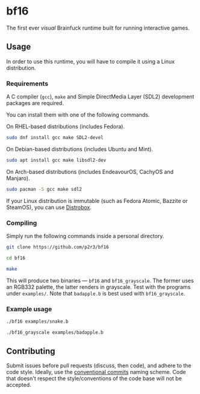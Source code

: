 # bf16
The first ever *visual* Brainfuck runtime built for running interactive games.

## Usage
In order to use this runtime, you will have to compile it using a Linux distribution. 

### Requirements 
A C compiler (`gcc`), `make` and Simple DirectMedia Layer (SDL2) development packages are required. 

You can install them with one of the following commands. 

On RHEL-based distributions (includes Fedora). 

```bash
sudo dnf install gcc make SDL2-devel
```

On Debian-based distributions (includes Ubuntu and Mint). 

```bash
sudo apt install gcc make libsdl2-dev
```

On Arch-based distributions (includes EndeavourOS, CachyOS and Manjaro). 

```bash
sudo pacman -S gcc make sdl2
```

If your Linux distribution is immutable (such as Fedora Atomic, Bazzite or SteamOS), you can use [Distrobox](https://distrobox.it/). 

### Compiling 
Simply run the following commands inside a personal directory. 

```bash
git clone https://github.com/p2r3/bf16
```

```bash
cd bf16
```

```bash
make
```

This will produce two binaries — `bf16` and `bf16_grayscale`. The former uses an RGB332 palette, the latter renders in grayscale. Test with the programs under `examples/`. Note that `badapple.b` is best used with `bf16_grayscale`.

### Example usage 
```bash
./bf16 examples/snake.b
```

```bash
./bf16_grayscale examples/badapple.b
```

## Contributing
Submit issues before pull requests (discuss, then code), and adhere to the code style. Ideally, use the [conventional commits](https://www.conventionalcommits.org/) naming scheme. Code that doesn't respect the style/conventions of the code base will not be accepted.
